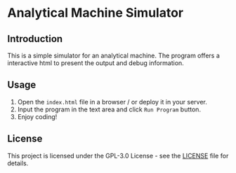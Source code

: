 # Analytical Machine Simulator
## Introduction
This is a simple simulator for an analytical machine. The program offers a interactive html to present the output and debug information.

## Usage
1. Open the `index.html` file in a browser / or deploy it in your server.
2. Input the program in the text area and click `Run Program` button.
3. Enjoy coding!

## License
This project is licensed under the GPL-3.0 License - see the [LICENSE](LICENSE) file for details.